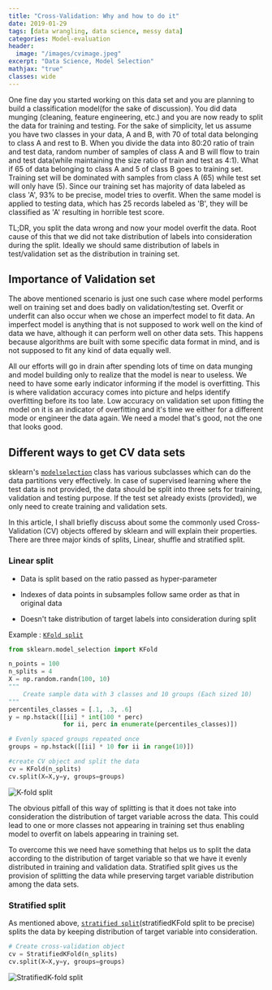 ```yaml
---
title: "Cross-Validation: Why and how to do it"
date: 2019-01-29
tags: [data wrangling, data science, messy data]
categories: Model-evaluation
header:
  image: "/images/cvimage.jpeg"
excerpt: "Data Science, Model Selection"
mathjax: "true"
classes: wide
---
```


One fine day you started working on this data set and you are planning to build a classification model(for the sake of discussion). You did data munging (cleaning, feature engineering, etc.) and you are now ready to split the data for training and testing. For the sake of simplicity, let us assume you have two classes in your data, A and B, with 70 of total data belonging to class A and rest to B. When you divide the data into 80:20 ratio of train and test 
data, random number of samples of class A and B will flow to train and test data(while maintaining the size ratio of train and test as 4:1). What if 65 of data belonging to class A and 5 of class B goes to training set. Training set will be dominated with samples from class A (65) while test set will only have (5). Since our training set has majority of data labeled as class 'A', 93% to be precise, model tries to overfit. When the same model is applied to testing data, which has 25 records labeled as 'B', they will be classified as 'A' resulting in horrible test score.

TL;DR, you split the data wrong and now your model overfit the data. Root cause of this that we did not take distribution of labels into consideration during the split. Ideally we should same distribution of labels in test/validation set as the distribution in training set.  

## Importance of Validation set

The above mentioned scenario is just one such case where model performs well on training set and does badly on validation/testing set. Overfit or underfit can also occur when we chose an imperfect model to fit data. An imperfect model is anything that is not supposed to work well on the kind of data we have, although it can perform well on other data sets. This happens because algorithms are built with some specific data format in mind, and is not supposed to fit any kind of data equally well.  

All our efforts will go in drain after spending lots of time on data munging and model building only to realize that the model is near to useless. We need 
to have some early indicator informing if the model is overfitting. This is where validation accuracy comes into picture and helps identify overfitting before its too late. Low accuracy on validation set upon fitting the model on it is an indicator of overfitting and it's time we either for a different mode or engineer the data again. We need a model that's good, not the 
one that looks good.

## Different ways to get CV data sets

sklearn's [`modelselection`][modelsel] class has various subclasses which can do the data partitions very effectively. In case of supervised learning where the test 
data is not provided, the data should be split into three sets for training, validation and testing purpose. If the test set already exists (provided), we only 
need to create training and validation sets.

In this article, I shall briefly discuss about some the commonly used Cross-Validation (CV) objects offered by sklearn and will explain their properties. 
There are three major kinds of splits, Linear, shuffle and stratified split. 

### Linear split

* Data is split based on the ratio passed as hyper-parameter 

* Indexes of data points in subsamples follow same order as that in original data

* Doesn't take distribution of target labels into consideration during split

Example : [`KFold split`][kfold]

```python
from sklearn.model_selection import KFold

n_points = 100
n_splits = 4
X = np.random.randn(100, 10)
"""
	Create sample data with 3 classes and 10 groups (Each sized 10)
"""
percentiles_classes = [.1, .3, .6]
y = np.hstack([[ii] * int(100 * perc)
               for ii, perc in enumerate(percentiles_classes)])

# Evenly spaced groups repeated once
groups = np.hstack([[ii] * 10 for ii in range(10)])

#create CV object and split the data
cv = KFold(n_splits)
cv.split(X=X,y=y, groups=groups)

```



<img src="{{ site.url }}{{ site.baseurl }}/images/cv_post/kfold.PNG" alt="K-fold split">


The obvious pitfall of this way of splitting is that it does not take into consideration the distribution of target variable across the data. This could lead to one or more classes not appearing in training set thus enabling model to overfit on labels appearing in training set.

To overcome this we need have something that helps us to split the data according to the distribution of target variable 
so that we have it evenly distributed in training and validation data. Stratified split gives us the provision of splitting 
the data while preserving target variable distribution among the data sets.

### Stratified split

As mentioned above, [`stratified split`][skf](stratifiedKFold split to be precise) splits the data by keeping distribution of target variable into consideration. 

```python
# Create cross-validation object
cv = StratifiedKFold(n_splits)
cv.split(X=X,y=y, groups=groups)

```

<img src="{{ site.url }}{{ site.baseurl }}/images/cv_post/startkfold.PNG" alt="StratifiedK-fold split">


[pd-doc]: http://pandas.pydata.org/pandas-docs/stable/
[modelsel]: https://scikit-learn.org/stable/modules/classes.html#module-sklearn.model_selection
[kfold]: https://scikit-learn.org/stable/modules/generated/sklearn.model_selection.KFold.html#sklearn.model_selection.KFold
[skf]: https://scikit-learn.org/stable/modules/generated/sklearn.model_selection.StratifiedKFold.html#sklearn.model_selection.StratifiedKFold
[5]: https://pandas.pydata.org/pandas-docs/version/0.23.4/generated/pandas.cut.html
[6]: https://pandas.pydata.org/pandas-docs/version/0.23.4/generated/pandas.qcut.html
[7]: https://pandas.pydata.org/pandas-docs/stable/generated/pandas.DataFrame.loc.html
[8]: https://pandas.pydata.org/pandas-docs/stable/generated/pandas.DataFrame.iloc.html

